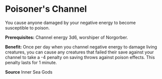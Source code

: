 ﻿---
cssclass: [feats]

---
# Poisoner's Channel

You cause anyone damaged by your negative energy to become susceptible to poison.

**Prerequisites:** Channel energy 3d6, worshiper of Norgorber.

**Benefit:** Once per day when you channel negative energy to damage living creatures, you can cause any creatures that failed their save against your channel to take a -4 penalty on saving throws against poison effects. This penalty lasts for 1 minute.

**Source** Inner Sea Gods